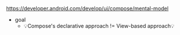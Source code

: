 https://developer.android.com/develop/ui/compose/mental-model

* goal
  * 💡Compose's declarative approach != View-based approach💡